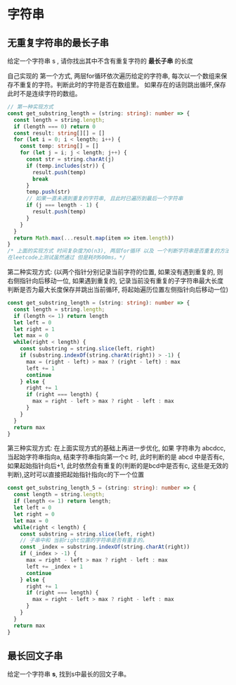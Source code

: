 # 字符串

## 无重复字符串的最长子串

  给定一个字符串 s , 请你找出其中不含有重复字符的 **最长子串** 的长度


  自己实现的 第一个方式, 两层for循环依次遍历给定的字符串, 每次以一个数组来保存不重复的字符。判断此时的字符是否在数组里。
  如果存在的话则跳出循环,保存此时不是连续字符的数组。
```ts
// 第一种实现方式
const get_substring_length = (string: string): number => {
  const length = string.length;
  if (length === 0) return 0
  const result: string[][] = []
  for (let i = 0; i < length; i++) {
    const temp: string[] = []
    for (let j = i; j < length; j++) {
      const str = string.charAt(j)
      if (temp.includes(str)) {
        result.push(temp)
        break
      }
      temp.push(str)
      // 如果一直未遇到重复的字符串, 且此时已遍历到最后一个字符串
      if (j === length - 1) {
        result.push(temp)
      }
    }
  }
  return Math.max(...result.map(item => item.length))
}
/* 上面的实现方式 时间复杂度为O(n3), 两层for循环 以及 一个判断字符串是否重复的方法, 
在leetcode上测试虽然通过 但是耗时600ms。*/
```

  第二种实现方式: (以两个指针分别记录当前字符的位置, 如果没有遇到重复的, 则右侧指针向后移动一位, 
  如果遇到重复的, 记录当前没有重复的子字符串最大长度判断是否为最大长度保存并跳出当前循环, 将起始遍历位置左侧指针向后移动一位)

```ts
const get_substring_length = (string: string): number => {
  const length = string.length;
  if (length <= 1) return length
  let left = 0
  let right = 1
  let max = 0
  while(right < length) {
    const substring = string.slice(left, right)
    if (substring.indexOf(string.charAt(right)) > -1) {
      max = (right - left) > max ? (right - left) : max
      left += 1
      continue
    } else {
      right += 1
      if (right === length) {
        max = right - left > max ? right - left : max
      }
    }
  }
  return max
}
```

  第三种实现方式: 在上面实现方式的基础上再进一步优化, 如果 字符串为 abcdcc, 当起始字符串指向a, 结束字符串指向第一个c 时, 此时判断的是
  abcd 中是否有c, 如果起始指针向后+1, 此时依然会有重复的(判断的是bcd中是否有c, 这些是无效的判断),这时可以直接把起始指针指向c的下一个位置
```ts
const get_substring_length_5 = (string: string): number => {
  const length = string.length;
  if (length <= 1) return length;
  let left = 0
  let right = 0
  let max = 0
  while(right < length) {
    const substring = string.slice(left, right)
    // 子串中和 当前right位置的字符串是否有重复的。
    const _index = substring.indexOf(string.charAt(right))
    if (_index > -1) {
      max = right - left > max ? right - left : max
      left += _index + 1
      continue
    } else {
      right += 1
      if (right === length) {
        max = right - left > max ? right - left : max
      }
    }
  }
  return max
}
```

## 最长回文子串

  给定一个字符串 **s**, 找到s中最长的回文子串。